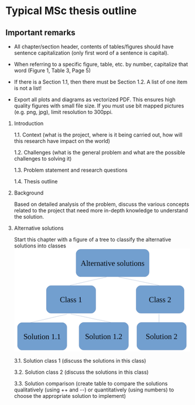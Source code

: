 # Typical MSc thesis outline

## Important remarks

- All chapter/section header, contents of tables/figures should have sentence capitalization (only first word of a sentence is capital).

- When referring to a specific figure, table, etc. by number, capitalize that word (Figure 1, Table 3, Page 5)

- If there is a Section 1.1, then there must be Section 1.2. A list of one item is not a list!

- Export all plots and diagrams as vectorized PDF. This ensures high quality figures with small file size. If you must use bit mapped pictures (e.g. png, jpg), limit resolution to 300ppi.

1. Introduction

    1.1. Context (what is the project, where is it being carried out, how will this research have impact on the world)

    1.2. Challenges (what is the general problem and what are the possible challenges to solving it)

    1.3. Problem statement and research questions

    1.4. Thesis outline

2. Background
    
    Based on detailed analysis of the problem, discuss the various concepts related to the project that need more in-depth knowledge to understand the solution.

3. Alternative solutions
    
    Start this chapter with a figure of a tree to classify the alternative solutions into classes
    ![Alternative Solutions](alternative_solutions.PNG)
    
    3.1. Solution class 1 (discuss the solutions in this class)

    3.2. Solution class 2 (discuss the solutions in this class)

    3.3. Solution comparison (create table to compare the solutions qualitatively (using ++ and --) or quantitatively (using numbers) to choose the appropriate solution to implement)
    

